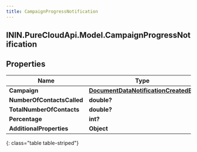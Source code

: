 ```yaml
---
title: CampaignProgressNotification
---
```

## ININ.PureCloudApi.Model.CampaignProgressNotification

## Properties

|Name | Type | Description | Notes|
|------------ | ------------- | ------------- | -------------|
| **Campaign** | [**DocumentDataNotificationCreatedBy**](DocumentDataNotificationCreatedBy.html) |  | [optional] |
| **NumberOfContactsCalled** | **double?** |  | [optional] |
| **TotalNumberOfContacts** | **double?** |  | [optional] |
| **Percentage** | **int?** |  | [optional] |
| **AdditionalProperties** | **Object** |  | [optional] |
{: class="table table-striped"}


